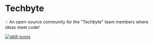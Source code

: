 # Techbyte
💡 An open-source community for the "Techbyte" team members where ideas meet code!


<a
target="_blank" 
title="open repo → 'skill icons'" 
href="https://github.com/tandpfun/skill-icons#readme">
  <img 
  alt="skill-icons" 
  src="https://skillicons.dev/icons/?i=arduino,blender,css,flutter,git,github,googlecloud,html,js,json,linux,netlify,nodejs,sql,python,vscode" />
</a>



